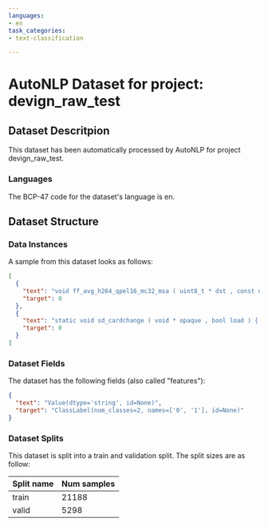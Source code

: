 ```yaml
---
languages:
- en
task_categories:
- text-classification

---
```

# AutoNLP Dataset for project: devign_raw_test

## Dataset Descritpion

This dataset has been automatically processed by AutoNLP for project devign_raw_test.

### Languages

The BCP-47 code for the dataset's language is en.

## Dataset Structure

### Data Instances

A sample from this dataset looks as follows:

```json
[
  {
    "text": "void ff_avg_h264_qpel16_mc32_msa ( uint8_t * dst , const uint8_t * src , ptrdiff_t stride ) { avc_lu[...]",
    "target": 0
  },
  {
    "text": "static void sd_cardchange ( void * opaque , bool load ) { SDState * sd = opaque ; qemu_set_irq ( sd [...]",
    "target": 0
  }
]
```

### Dataset Fields

The dataset has the following fields (also called "features"):

```json
{
  "text": "Value(dtype='string', id=None)",
  "target": "ClassLabel(num_classes=2, names=['0', '1'], id=None)"
}
```

### Dataset Splits

This dataset is split into a train and validation split. The split sizes are as follow:

| Split name   | Num samples         |
| ------------ | ------------------- |
| train        | 21188 |
| valid        | 5298 |
